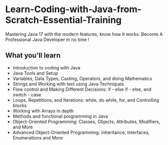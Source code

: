 # Learn-Coding-with-Java-from-Scratch-Essential-Training
Mastering Java 17 with the modern features, know how it works. Become A Professional Java Developer in no time !

## What you'll learn
- Introduction to coding with Java
- Java Tools and Setup
- Variables, Data Types, Casting, Operators, and doing Mathematics
- Strings and Working with text using Java Techniques
- Flow control and Making Different Decisions: if - else if - else, and switch - case
- Loops, Repetitions, and Iterations: while, do while, for, and Controlling blocks
- Working with Arrays in depth
- Methods and functional programming in Java
- Object-Oriented Programming: Classes, Objects, Attributes, Modifiers, and More
- Advanced Object-Oriented Programming: Inheritance, Interfaces, Enumerations and More

